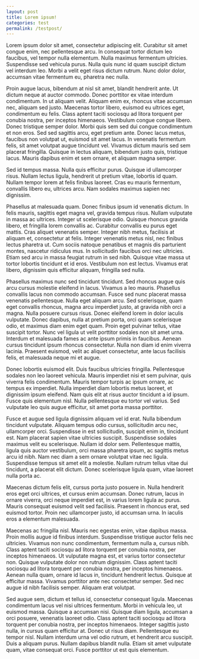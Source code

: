 ```yaml
---
layout: post
title: Lorem ipsum!
categories: test
permalink: /testpost/
---
```


Lorem ipsum dolor sit amet, consectetur adipiscing elit. Curabitur sit amet congue enim, nec pellentesque arcu. In consequat tortor dictum leo faucibus, vel tempor nulla elementum. Nulla maximus fermentum ultricies. Suspendisse sed vehicula purus. Nulla quis nunc id quam suscipit dictum vel interdum leo. Morbi a velit eget risus dictum rutrum. Nunc dolor dolor, accumsan vitae fermentum eu, pharetra nec nulla.

Proin augue lacus, bibendum at nisl sit amet, blandit hendrerit ante. Ut dictum neque at auctor commodo. Donec porttitor ex vitae interdum condimentum. In ut aliquam velit. Aliquam enim ex, rhoncus vitae accumsan nec, aliquam sed justo. Maecenas tortor libero, euismod eu ultrices eget, condimentum eu felis. Class aptent taciti sociosqu ad litora torquent per conubia nostra, per inceptos himenaeos. Vestibulum congue congue libero. Donec tristique semper dolor. Morbi quis sem sed dui congue condimentum et non eros. Sed sed sagittis arcu, eget pretium ante. Donec lacus metus, faucibus non volutpat ut, euismod sit amet lacus. In venenatis fermentum felis, sit amet volutpat augue tincidunt vel. Vivamus dictum mauris sed sem placerat fringilla. Quisque in lectus aliquam, bibendum justo quis, tristique lacus. Mauris dapibus enim et sem ornare, et aliquam magna semper.

Sed id tempus massa. Nulla quis efficitur purus. Quisque id ullamcorper risus. Nullam lectus ligula, hendrerit ut pretium vitae, lobortis id quam. Nullam tempor lorem at felis finibus laoreet. Cras eu mauris fermentum, convallis libero eu, ultrices arcu. Nam sodales maximus sapien nec dignissim.

Phasellus at malesuada quam. Donec finibus ipsum id venenatis dictum. In felis mauris, sagittis eget magna vel, gravida tempus risus. Nullam vulputate in massa ac ultrices. Integer ut scelerisque odio. Quisque rhoncus gravida libero, et fringilla lorem convallis ac. Curabitur convallis eu purus eget mattis. Cras aliquet venenatis semper. Integer nibh metus, facilisis at aliquam et, consectetur at felis. Integer venenatis metus nisl, nec finibus lectus pharetra ut. Cum sociis natoque penatibus et magnis dis parturient montes, nascetur ridiculus mus. In sollicitudin faucibus orci nec ultricies. Etiam sed arcu in massa feugiat rutrum in sed nibh. Quisque vitae massa ut tortor lobortis tincidunt et id eros. Vestibulum non est lectus. Vivamus erat libero, dignissim quis efficitur aliquam, fringilla sed nulla.

Phasellus maximus nunc sed tincidunt tincidunt. Sed rhoncus augue quis arcu cursus molestie eleifend in lacus. Vivamus a leo mauris. Phasellus convallis lacus non commodo accumsan. Fusce sed nunc placerat massa venenatis pellentesque. Nulla eget aliquam arcu. Sed scelerisque, quam eget convallis rhoncus, magna arcu imperdiet justo, at gravida nibh orci a magna. Nulla posuere cursus risus. Donec eleifend lorem in dolor iaculis vulputate. Donec dapibus, nulla at pretium porta, orci quam scelerisque odio, et maximus diam enim eget quam. Proin eget pulvinar tellus, vitae suscipit tortor. Nunc vel ligula ut velit porttitor sodales non sit amet urna. Interdum et malesuada fames ac ante ipsum primis in faucibus. Aenean cursus tincidunt ipsum rhoncus consectetur. Nulla non diam id enim viverra lacinia. Praesent euismod, velit ac aliquet consectetur, ante lacus facilisis felis, et malesuada neque mi et augue.

Donec lobortis euismod elit. Duis faucibus ultricies fringilla. Pellentesque sodales non leo laoreet vehicula. Mauris imperdiet nisi et sem pulvinar, quis viverra felis condimentum. Mauris tempor turpis ac ipsum ornare, ac tempus ex imperdiet. Nulla imperdiet diam lobortis metus laoreet, et dignissim ipsum eleifend. Nam quis elit at risus auctor tincidunt a id ipsum. Fusce quis elementum nisl. Nulla pellentesque eu tortor vel varius. Sed vulputate leo quis augue efficitur, sit amet porta massa porttitor.

Fusce et augue sed ligula dignissim aliquam vel id erat. Nulla bibendum tincidunt vulputate. Aliquam tempus odio cursus, sollicitudin arcu nec, ullamcorper orci. Suspendisse in est sollicitudin, suscipit enim in, tincidunt est. Nam placerat sapien vitae ultricies suscipit. Suspendisse sodales maximus velit eu scelerisque. Nullam id dolor sem. Pellentesque mattis, ligula quis auctor vestibulum, orci massa pharetra ipsum, ac sagittis metus arcu id nibh. Nam nec diam a sem ornare volutpat vitae nec ligula. Suspendisse tempus sit amet elit a molestie. Nullam rutrum tellus vitae dui tincidunt, a placerat elit dictum. Donec scelerisque ligula quam, vitae laoreet nulla porta ac.

Maecenas dictum felis elit, cursus porta justo posuere in. Nulla hendrerit eros eget orci ultrices, et cursus enim accumsan. Donec rutrum, lacus in ornare viverra, orci neque imperdiet est, in varius lorem ligula ac purus. Mauris consequat euismod velit sed facilisis. Praesent in rhoncus erat, sed euismod tortor. Proin nec ullamcorper justo, id accumsan urna. In iaculis eros a elementum malesuada.

Maecenas ac fringilla nisl. Mauris nec egestas enim, vitae dapibus massa. Proin mollis augue id finibus interdum. Suspendisse tristique auctor felis nec ultricies. Vivamus non nunc condimentum, fermentum nulla a, cursus nibh. Class aptent taciti sociosqu ad litora torquent per conubia nostra, per inceptos himenaeos. Ut vulputate magna est, et varius tortor consectetur non. Quisque vulputate dolor non rutrum dignissim. Class aptent taciti sociosqu ad litora torquent per conubia nostra, per inceptos himenaeos. Aenean nulla quam, ornare id lacus in, tincidunt hendrerit lectus. Quisque at efficitur massa. Vivamus porttitor ante nec consectetur semper. Sed nec augue id nibh facilisis semper. Aliquam erat volutpat.

Sed augue sem, dictum et tellus id, consectetur consequat ligula. Maecenas condimentum lacus vel nisi ultrices fermentum. Morbi in vehicula leo, ut euismod massa. Quisque a accumsan nisi. Quisque diam ligula, accumsan a orci posuere, venenatis laoreet odio. Class aptent taciti sociosqu ad litora torquent per conubia nostra, per inceptos himenaeos. Integer sagittis justo nulla, in cursus quam efficitur at. Donec ut risus diam. Pellentesque eu tempor nisl. Nullam interdum urna vel odio rutrum, et hendrerit arcu suscipit. Duis a aliquam purus. Nullam dapibus blandit nulla. Etiam sit amet vulputate quam, vitae consequat orci. Fusce porttitor ut est quis elementum.